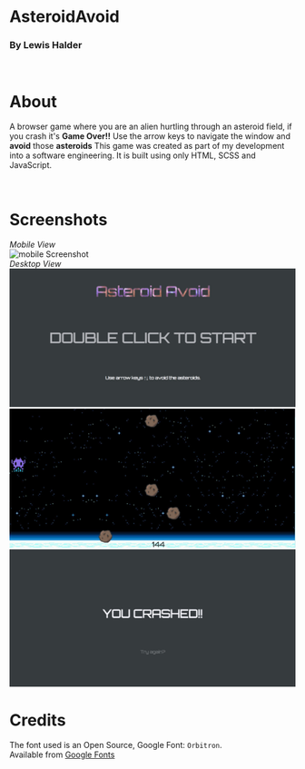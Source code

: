 # AsteroidAvoid
### By Lewis Halder
<br />

About
=====
A browser game where you are an alien hurtling through an asteroid field, if you crash it's **Game Over!!**
Use the arrow keys to navigate the window and **avoid** those **asteroids** 
This game was created as part of my development into a software engineering. It is built using only HTML,
SCSS and JavaScript.

<br />

Screenshots
===========
*Mobile View*<br />
![mobile Screenshot](./screenshots/screenshot.png)
<br />*Desktop View*<br />
![Desktop Screenshot](./images/startScreenshot.jpg)
<br />
![](./images/gamePlayScreenshot.jpg)
<br />
![](./images/crashedScreenshot.jpg)
<br />

Credits
=======

The font used is an Open Source, Google Font: `Orbitron`.
<br />Available from [Google Fonts](https://fonts.google.com/specimen/Inconsolata)
